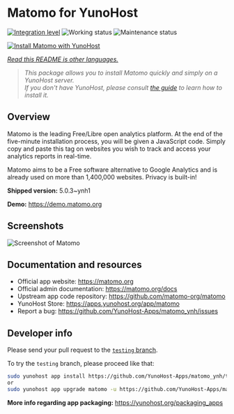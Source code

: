 <!--
N.B.: This README was automatically generated by https://github.com/YunoHost/apps/tree/master/tools/readme_generator
It shall NOT be edited by hand.
-->

# Matomo for YunoHost

[![Integration level](https://dash.yunohost.org/integration/matomo.svg)](https://dash.yunohost.org/appci/app/matomo) ![Working status](https://ci-apps.yunohost.org/ci/badges/matomo.status.svg) ![Maintenance status](https://ci-apps.yunohost.org/ci/badges/matomo.maintain.svg)

[![Install Matomo with YunoHost](https://install-app.yunohost.org/install-with-yunohost.svg)](https://install-app.yunohost.org/?app=matomo)

*[Read this README is other languages.](./ALL_README.md)*

> *This package allows you to install Matomo quickly and simply on a YunoHost server.*  
> *If you don't have YunoHost, please consult [the guide](https://yunohost.org/install) to learn how to install it.*

## Overview

Matomo is the leading Free/Libre open analytics platform. At the end of the five-minute installation process, you will be given a JavaScript code. Simply copy and paste this tag on websites you wish to track and access your analytics reports in real-time.

Matomo aims to be a Free software alternative to Google Analytics and is already used on more than 1,400,000 websites. Privacy is built-in!

**Shipped version:** 5.0.3~ynh1

**Demo:** <https://demo.matomo.org>

## Screenshots

![Screenshot of Matomo](./doc/screenshots/screenshot.png)

## Documentation and resources

- Official app website: <https://matomo.org>
- Official admin documentation: <https://matomo.org/docs>
- Upstream app code repository: <https://github.com/matomo-org/matomo>
- YunoHost Store: <https://apps.yunohost.org/app/matomo>
- Report a bug: <https://github.com/YunoHost-Apps/matomo_ynh/issues>

## Developer info

Please send your pull request to the [`testing` branch](https://github.com/YunoHost-Apps/matomo_ynh/tree/testing).

To try the `testing` branch, please proceed like that:

```bash
sudo yunohost app install https://github.com/YunoHost-Apps/matomo_ynh/tree/testing --debug
or
sudo yunohost app upgrade matomo -u https://github.com/YunoHost-Apps/matomo_ynh/tree/testing --debug
```

**More info regarding app packaging:** <https://yunohost.org/packaging_apps>
